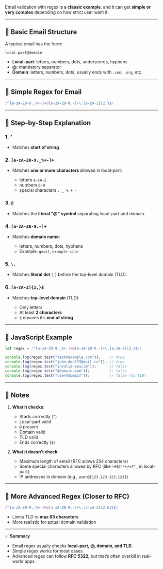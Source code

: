 Email validation with regex is a **classic example**, and it can get **simple or very complex** depending on how strict user want it.

---

## 🔹 Basic Email Structure

A typical email has the form:

```
local-part@domain
```

* **Local-part**: letters, numbers, dots, underscores, hyphens
* **@**: mandatory separator
* **Domain**: letters, numbers, dots; usually ends with `.com`, `.org`, etc.

---

## 🔹 Simple Regex for Email

```js
/^[a-zA-Z0-9._%+-]+@[a-zA-Z0-9.-]+\.[a-zA-Z]{2,}$/
```

---

## 🔹 Step-by-Step Explanation

### 1. `^`

* Matches **start of string**.

### 2. `[a-zA-Z0-9._%+-]+`

* Matches **one or more characters** allowed in local-part:

  * letters `a-zA-Z`
  * numbers `0-9`
  * special characters `. _ % + -`

### 3. `@`

* Matches the **literal "@" symbol** separating local-part and domain.

### 4. `[a-zA-Z0-9.-]+`

* Matches **domain name**:

  * letters, numbers, dots, hyphens
  * Example: `gmail`, `example-site`

### 5. `\.`

* Matches **literal dot** (`.`) before the top-level domain (TLD).

### 6. `[a-zA-Z]{2,}$`

* Matches **top-level domain** (TLD):

  * Only letters
  * At least **2 characters**
  * `$` ensures it’s **end of string**

---

## 🔹 JavaScript Example

```js
let regex = /^[a-zA-Z0-9._%+-]+@[a-zA-Z0-9.-]+\.[a-zA-Z]{2,}$/;

console.log(regex.test("test@example.com"));    // true
console.log(regex.test("john.doe123@mail.co")); // true
console.log(regex.test("invalid-email@"));      // false
console.log(regex.test("@domain.com"));         // false
console.log(regex.test("user@domain"));         // false (no TLD)
```

---

## 🔹 Notes

1. **What it checks**:

   * Starts correctly (`^`)
   * Local-part valid
   * `@` present
   * Domain valid
   * TLD valid
   * Ends correctly (`$`)

2. **What it doesn’t check**:

   * Maximum length of email (RFC allows 254 characters)
   * Some special characters allowed by RFC (like `!#$&'*+/=?^_` in local-part)
   * IP addresses in domain (e.g., `user@[123.123.123.123]`)

---

## 🔹 More Advanced Regex (Closer to RFC)

```js
/^[a-zA-Z0-9._%+-]+@[a-zA-Z0-9.-]+\.[a-zA-Z]{2,63}$/
```

* Limits TLD to **max 63 characters**
* More realistic for actual domain validation

---

✅ **Summary**

* Email regex usually checks **local-part, @, domain, and TLD**.
* Simple regex works for most cases.
* Advanced regex can follow **RFC 5322**, but that’s often overkill in real-world apps.
